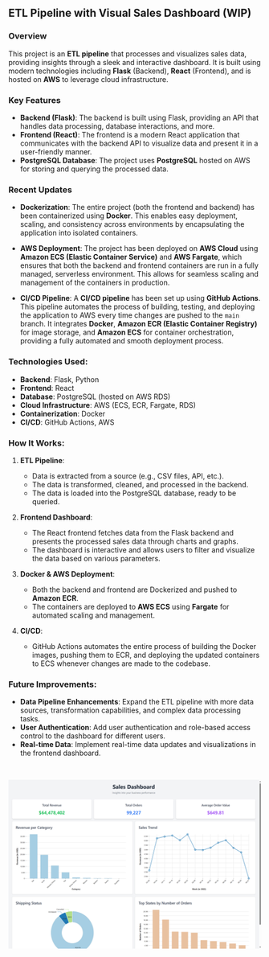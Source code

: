 ## ETL Pipeline with Visual Sales Dashboard (WIP)

### Overview
This project is an **ETL pipeline** that processes and visualizes sales data, providing insights through a sleek and interactive dashboard. It is built using modern technologies including **Flask** (Backend), **React** (Frontend), and is hosted on **AWS** to leverage cloud infrastructure.

### Key Features
- **Backend (Flask)**: The backend is built using Flask, providing an API that handles data processing, database interactions, and more.
- **Frontend (React)**: The frontend is a modern React application that communicates with the backend API to visualize data and present it in a user-friendly manner.
- **PostgreSQL Database**: The project uses **PostgreSQL** hosted on AWS for storing and querying the processed data.

### Recent Updates
- **Dockerization**: The entire project (both the frontend and backend) has been containerized using **Docker**. This enables easy deployment, scaling, and consistency across environments by encapsulating the application into isolated containers.
  
- **AWS Deployment**: The project has been deployed on **AWS Cloud** using **Amazon ECS (Elastic Container Service)** and **AWS Fargate**, which ensures that both the backend and frontend containers are run in a fully managed, serverless environment. This allows for seamless scaling and management of the containers in production.

- **CI/CD Pipeline**: A **CI/CD pipeline** has been set up using **GitHub Actions**. This pipeline automates the process of building, testing, and deploying the application to AWS every time changes are pushed to the `main` branch. It integrates **Docker**, **Amazon ECR (Elastic Container Registry)** for image storage, and **Amazon ECS** for container orchestration, providing a fully automated and smooth deployment process.

### Technologies Used:
- **Backend**: Flask, Python
- **Frontend**: React
- **Database**: PostgreSQL (hosted on AWS RDS)
- **Cloud Infrastructure**: AWS (ECS, ECR, Fargate, RDS)
- **Containerization**: Docker
- **CI/CD**: GitHub Actions, AWS

### How It Works:
1. **ETL Pipeline**: 
    - Data is extracted from a source (e.g., CSV files, API, etc.).
    - The data is transformed, cleaned, and processed in the backend.
    - The data is loaded into the PostgreSQL database, ready to be queried.
   
2. **Frontend Dashboard**: 
    - The React frontend fetches data from the Flask backend and presents the processed sales data through charts and graphs.
    - The dashboard is interactive and allows users to filter and visualize the data based on various parameters.

3. **Docker & AWS Deployment**:
    - Both the backend and frontend are Dockerized and pushed to **Amazon ECR**.
    - The containers are deployed to **AWS ECS** using **Fargate** for automated scaling and management.
  
4. **CI/CD**:
    - GitHub Actions automates the entire process of building the Docker images, pushing them to ECR, and deploying the updated containers to ECS whenever changes are made to the codebase.

### Future Improvements:
- **Data Pipeline Enhancements**: Expand the ETL pipeline with more data sources, transformation capabilities, and complex data processing tasks.
- **User Authentication**: Add user authentication and role-based access control to the dashboard for different users.
- **Real-time Data**: Implement real-time data updates and visualizations in the frontend dashboard.


<p>&nbsp;</p>

<img src="./client/images/Dashboard.png" alt="Dashboard preview" />
